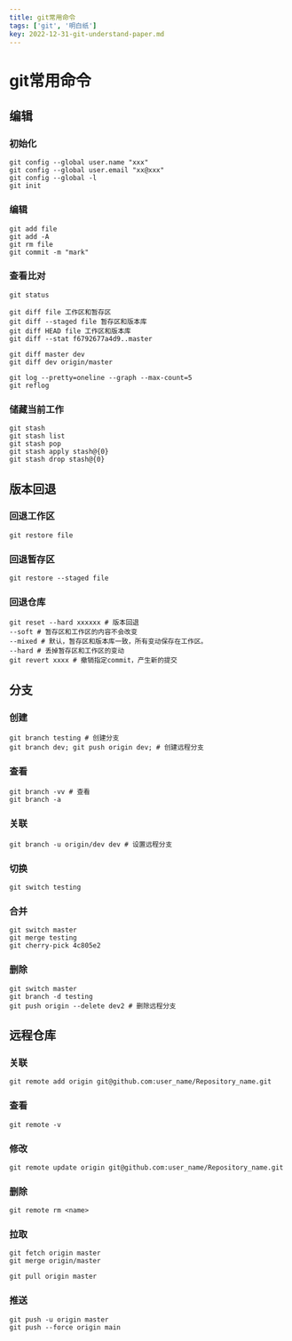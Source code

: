 ```yaml
---
title: git常用命令
tags: ['git', '明白纸']
key: 2022-12-31-git-understand-paper.md
---
```



# git常用命令

## 编辑

### 初始化

```shell
git config --global user.name "xxx"
git config --global user.email "xx@xxx"
git config --global -l
git init
```

### 编辑

```shell
git add file
git add -A
git rm file
git commit -m "mark"
```

### 查看比对

```shell
git status

git diff file 工作区和暂存区
git diff --staged file 暂存区和版本库
git diff HEAD file 工作区和版本库
git diff --stat f6792677a4d9..master

git diff master dev
git diff dev origin/master

git log --pretty=oneline --graph --max-count=5
git reflog
```

### 储藏当前工作

```shell
git stash
git stash list
git stash pop
git stash apply stash@{0}
git stash drop stash@{0}
```

## 版本回退

### 回退工作区

```shell
git restore file
```

### 回退暂存区

```shell
git restore --staged file
```

### 回退仓库

```shell
git reset --hard xxxxxx # 版本回退
--soft # 暂存区和工作区的内容不会改变
--mixed # 默认，暂存区和版本库一致，所有变动保存在工作区。
--hard # 丢掉暂存区和工作区的变动
git revert xxxx # 撤销指定commit，产生新的提交
```

## 分支

### 创建

```shell
git branch testing # 创建分支
git branch dev; git push origin dev; # 创建远程分支
```

### 查看

```shell
git branch -vv # 查看
git branch -a
```

### 关联

```shell
git branch -u origin/dev dev # 设置远程分支
```

### 切换

```shell
git switch testing
```

### 合并

```shell
git switch master
git merge testing
git cherry-pick 4c805e2
```

### 删除

```shell
git switch master
git branch -d testing
git push origin --delete dev2 # 删除远程分支
```

## 远程仓库

### 关联

```shell
git remote add origin git@github.com:user_name/Repository_name.git
```

### 查看

```shell
git remote -v
```

### 修改

```shell
git remote update origin git@github.com:user_name/Repository_name.git
```

### 删除

```shell
git remote rm <name>
```

### 拉取

```shell
git fetch origin master
git merge origin/master

git pull origin master
```

### 推送

```shell
git push -u origin master
git push --force origin main
```

